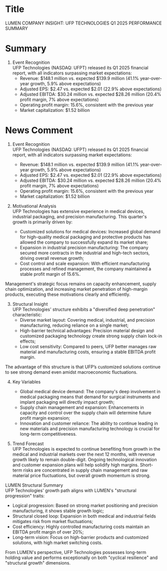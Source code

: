 # Title
LUMEN COMPANY INSIGHT: UFP TECHNOLOGIES Q1 2025 PERFORMANCE SUMMARY

# Summary
1. Event Recognition  
UFP Technologies (NASDAQ: UFPT) released its Q1 2025 financial report, with all indicators surpassing market expectations:  
   - Revenue: $148.1 million vs. expected $139.9 million (41.1% year-over-year growth, 5.9% above expectations)  
   - Adjusted EPS: $2.47 vs. expected $2.01 (22.9% above expectations)  
   - Adjusted EBITDA: $30.24 million vs. expected $28.26 million (20.4% profit margin, 7% above expectations)  
   - Operating profit margin: 15.6%, consistent with the previous year  
   - Market capitalization: $1.52 billion  

# News Comment
1. Event Recognition  
UFP Technologies (NASDAQ: UFPT) released its Q1 2025 financial report, with all indicators surpassing market expectations:  
   - Revenue: $148.1 million vs. expected $139.9 million (41.1% year-over-year growth, 5.9% above expectations)  
   - Adjusted EPS: $2.47 vs. expected $2.01 (22.9% above expectations)  
   - Adjusted EBITDA: $30.24 million vs. expected $28.26 million (20.4% profit margin, 7% above expectations)  
   - Operating profit margin: 15.6%, consistent with the previous year  
   - Market capitalization: $1.52 billion  

2. Motivational Analysis  
UFP Technologies has extensive experience in medical devices, industrial packaging, and precision manufacturing. This quarter's growth is primarily driven by:  
   - Customized solutions for medical devices: Increased global demand for high-quality medical packaging and protective products has allowed the company to successfully expand its market share;  
   - Expansion in industrial precision manufacturing: The company secured more contracts in the industrial and high-tech sectors, driving overall revenue growth;  
   - Cost control and scale expansion: With efficient manufacturing processes and refined management, the company maintained a stable profit margin of 15.6%.  

Management's strategic focus remains on capacity enhancement, supply chain optimization, and increasing market penetration of high-margin products, executing these motivations clearly and efficiently.  

3. Structural Insight  
UFP Technologies' structure exhibits a "diversified deep penetration" characteristic:  
   - Diverse market layout: Covering medical, industrial, and precision manufacturing, reducing reliance on a single market;  
   - High-barrier technical advantages: Precision material design and customized packaging technology create strong supply chain lock-in effects;  
   - Low cost sensitivity: Compared to peers, UFP better manages raw material and manufacturing costs, ensuring a stable EBITDA profit margin.  

The advantage of this structure is that UFP’s customized solutions continue to see strong demand even amidst macroeconomic fluctuations.  

4. Key Variables  
   - Global medical device demand: The company's deep involvement in medical packaging means that demand for surgical instruments and implant packaging will directly impact growth;  
   - Supply chain management and expansion: Enhancements in capacity and control over the supply chain will determine future profit margin expansion;  
   - Innovation and customer reliance: The ability to continue leading in new materials and precision manufacturing technology is crucial for long-term competitiveness.  

5. Trend Forecast  
UFP Technologies is expected to continue benefiting from growth in the medical and industrial markets over the next 12 months, with revenue growth likely to remain double-digit. Ongoing technological innovation and customer expansion plans will help solidify high margins. Short-term risks are concentrated in supply chain management and raw material price fluctuations, but overall growth momentum is strong.  

LUMEN Structural Summary  
UFP Technologies' growth path aligns with LUMEN's "structural progression" traits:  
   - Logical progression: Based on strong market positioning and precision manufacturing, it shows stable growth logic;  
   - Structural closed loop: Expansion in both medical and industrial fields mitigates risk from market fluctuations;  
   - Cost efficiency: Highly controlled manufacturing costs maintain an EBITDA profit margin of over 20%;  
   - Long-term vision: Focus on high-barrier products and customized solutions, with high market switching costs.  

From LUMEN's perspective, UFP Technologies possesses long-term holding value and performs exceptionally on both "cyclical resilience" and "structural growth" dimensions.
